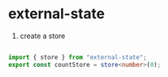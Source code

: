 # external-state

1. create a store

```typescript jsx

import { store } from "external-state";
export const countStore = store<number>(0);

```

